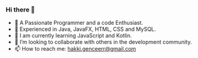 ### Hi there 👋

<!--
**gencerh/gencerh** is a ✨ _special_ ✨ repository because its `README.md` (this file) appears on your GitHub profile.

Here are some ideas to get you started:
-->

- 🔭 A Passionate Programmer and a code Enthusiast.
- 🌱 Experienced in Java, JavaFX, HTML, CSS and MySQL.
- 👀 I am currently learning JavaScript and Kotlin.
- 👯 I’m looking to collaborate with others in the development community.
- 📫 How to reach me: hakki.genceerr@gmail.com


